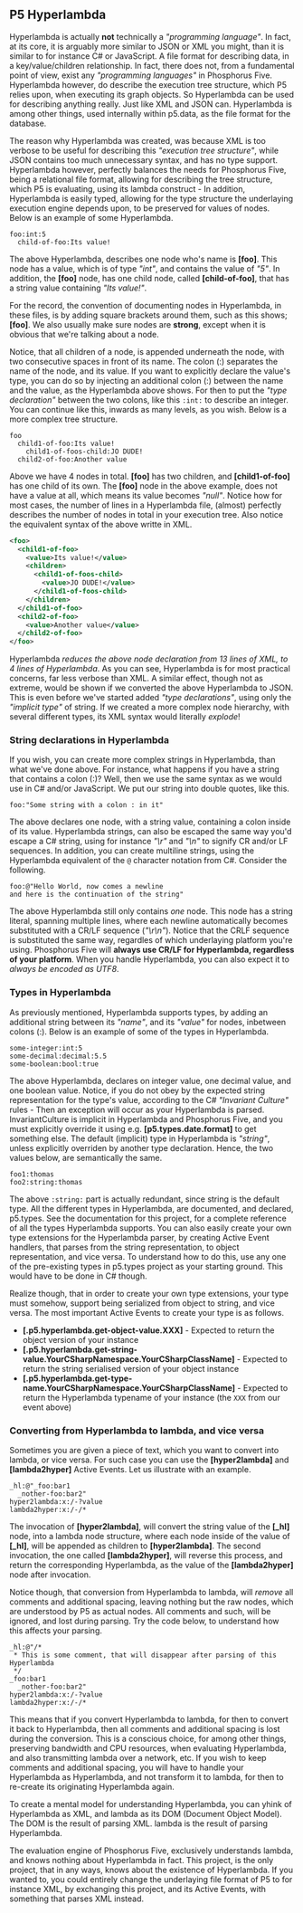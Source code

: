 ## P5 Hyperlambda


Hyperlambda is actually **not** technically a _"programming language"_. In fact, at its core, it is
arguably more similar to JSON or XML you might, than it is similar to for instance C# or JavaScript.
A file format for describing data, in a key/value/children relationship. In fact, there does not,
from a fundamental point of view, exist any _"programming languages"_ in Phosphorus Five. Hyperlambda
however, do describe the execution tree structure, which P5 relies upon, when executing its graph
objects. So Hyperlambda can be used for describing anything really. Just like XML and JSON can.
Hyperlambda is among other things, used internally within p5.data, as the file format for the database.

The reason why Hyperlambda was created, was because XML is too verbose to be useful for describing
this _"execution tree structure"_, while JSON contains too much unnecessary syntax, and has no type
support. Hyperlambda however, perfectly balances the needs for Phosphorus Five, being a relational
file format, allowing for describing the tree structure, which P5 is evaluating, using its lambda
construct - In addition, Hyperlambda is easily typed, allowing for the type structure the underlaying
execution engine depends upon, to be preserved for values of nodes. Below is an example of some Hyperlambda.

```hyperlambda
foo:int:5
  child-of-foo:Its value!
```

The above Hyperlambda, describes one node who's name is **[foo]**. This node has a value, which is
of type _"int"_, and contains the value of _"5"_. In addition, the **[foo]** node, has one child node,
called **[child-of-foo]**, that has a string value containing _"Its value!"_.

For the record, the convention of documenting nodes in Hyperlambda, in these files, is by adding
square brackets around them, such as this shows; **[foo]**. We also usually make sure nodes are **strong**,
except when it is obvious that we're talking about a node.

Notice, that all children of a node, is appended underneath the node, with two consecutive spaces
in front of its name. The colon (:) separates the name of the node, and its value. If you want to
explicitly declare the value's type, you can do so by injecting an additional colon (:) between
the name and the value, as the Hyperlambda above shows. For then to put the _"type declaration"_
between the two colons, like this `:int:` to describe an integer. You can continue like this,
inwards as many levels, as you wish. Below is a more complex tree structure.

```hyperlambda
foo
  child1-of-foo:Its value!
    child1-of-foos-child:JO DUDE!
  child2-of-foo:Another value
```

Above we have 4 nodes in total. **[foo]** has two children, and **[child1-of-foo]** has one child
of its own. The **[foo]** node in the above example, does not have a value at all, which means its
value becomes _"null"_. Notice how for most cases, the number of lines in a Hyperlambda file,
(almost) perfectly describes the number of nodes in total in your execution tree. Also notice the
equivalent syntax of the above writte in XML.

```xml
<foo>
  <child1-of-foo>
    <value>Its value!</value>
    <children>
      <child1-of-foos-child>
        <value>JO DUDE!</value>
      </child1-of-foos-child>
    </children>
  </child1-of-foo>
  <child2-of-foo>
    <value>Another value</value>
  </child2-of-foo>
</foo>
```

Hyperlambda _reduces the above node declaration from 13 lines of XML, to 4 lines of Hyperlambda_.
As you can see, Hyperlambda is for most practical concerns, far less verbose than XML. A similar
effect, though not as extreme, would be shown if we converted the above Hyperlambda to JSON.
This is even before we've started added _"type declarations"_, using only the _"implicit type"_
of string. If we created a more complex node hierarchy, with several different types, its XML
syntax would literally *explode*!

### String declarations in Hyperlambda

If you wish, you can create more complex strings in Hyperlambda, than what we've done above.
For instance, what happens if you have a string that contains a colon (:)?
Well, then we use the same syntax as we would use in C# and/or JavaScript. We put our string
into double quotes, like this.

```
foo:"Some string with a colon : in it"
```

The above declares one node, with a string value, containing a colon inside of its value.
Hyperlambda strings, can also be escaped the same way you'd escape a C# string, using for
instance _"\r"_ and _"\n"_ to signify CR and/or LF sequences. In addition, you can create
multiline strings, using the Hyperlambda equivalent of the `@` character notation from C#.
Consider the following.

```hyperlambda
foo:@"Hello World, now comes a newline
and here is the continuation of the string"
```

The above Hyperlambda still only contains _one_ node. This node has a string literal,
spanning multiple lines, where each newline automatically becomes substituted with a CR/LF
sequence (_"\r\n"_). Notice that the CRLF sequence is substituted the same way, regardles of which underlaying
platform you're using. Phosphorus Five will **always use CR/LF for Hyperlambda, regardless of your platform**.
When you handle Hyperlambda, you can also expect it to *always be encoded as UTF8*.

### Types in Hyperlambda

As previously mentioned, Hyperlambda supports types, by adding an additional string between
its _"name"_, and its _"value"_ for nodes, inbetween colons (:). Below is an example of some
of the types in Hyperlambda.

```hyperlambda
some-integer:int:5
some-decimal:decimal:5.5
some-boolean:bool:true
```

The above Hyperlambda, declares on integer value, one decimal value, and one boolean value. Notice,
if you do not obey by the expected string representation for the type's value, according to the
C# _"Invariant Culture"_ rules - Then an exception will occur as your Hyperlambda is parsed.
InvariantCulture is implicit in Hyperlambda and Phosphorus Five, and you must explicitly override
it using e.g. **[p5.types.date.format]** to get something else. The default (implicit) type in
Hyperlambda is _"string"_, unless explicitly overriden by another type declaration. Hence, the two
values below, are semantically the same.

```hyperlambda
foo1:thomas
foo2:string:thomas
```

The above `:string:` part is actually redundant, since string is the default type.
All the different types in Hyperlambda, are documented, and declared, p5.types. See the documentation
for this project, for a complete reference of all the types Hyperlambda supports. You can also easily
create your own type extensions for the Hyperlambda parser, by creating Active Event handlers, that
parses from the string representation, to object representation, and vice versa. To understand how
to do this, use any one of the pre-existing types in p5.types project as your starting ground.
This would have to be done in C# though.

Realize though, that in order to create your own type extensions, your type must somehow, support
being serialized from object to string, and vice versa. The most important Active Events to create
your type is as follows.

* __[.p5.hyperlambda.get-object-value.XXX]__ - Expected to return the object version of your instance
* __[.p5.hyperlambda.get-string-value.YourCSharpNamespace.YourCSharpClassName]__ - Expected to return the string serialised version of your object instance
* __[.p5.hyperlambda.get-type-name.YourCSharpNamespace.YourCSharpClassName]__ - Expected to return the Hyperlambda typename of your instance (the `XXX` from our event above)

### Converting from Hyperlambda to lambda, and vice versa

Sometimes you are given a piece of text, which you want to convert into lambda, or vice versa.
For such case you can use the **[hyper2lambda]** and **[lambda2hyper]** Active Events. Let us
illustrate with an example.

```hyperlambda
_hl:@"_foo:bar1
  _nother-foo:bar2"
hyper2lambda:x:/-?value
lambda2hyper:x:/-/*
```

The invocation of **[hyper2lambda]**, will convert the string value of the **[\_hl]** node, into a
lambda node structure, where each node inside of the value of **[\_hl]**, will be appended as
children to **[hyper2lambda]**. The second invocation, the one called **[lambda2hyper]**, will reverse
this process, and return the corresponding Hyperlambda, as the value of the **[lambda2hyper]**
node after invocation.

Notice though, that conversion from Hyperlambda to lambda, will _remove_ all comments and additional
spacing, leaving nothing but the raw nodes, which are understood by P5 as actual nodes. All comments
and such, will be ignored, and lost during parsing. Try the code below, to understand how this affects
your parsing.

```hyperlambda
_hl:@"/*
 * This is some comment, that will disappear after parsing of this Hyperlambda
 */
_foo:bar1
  _nother-foo:bar2"
hyper2lambda:x:/-?value
lambda2hyper:x:/-/*
```

This means that if you convert Hyperlambda to lambda, for then to convert it back to Hyperlambda,
then all comments and additional spacing is lost during the conversion. This is a conscious choice,
for among other things, preserving bandwidth and CPU resources, when evaluating Hyperlambda,
and also transmitting lambda over a network, etc. If you wish to keep comments and additional
spacing, you will have to handle your Hyperlambda as Hyperlambda, and not transform it to lambda,
for then to re-create its originating Hyperlambda again.

To create a mental model for understanding Hyperlambda, you can yhink of Hyperlambda as XML,
and lambda as its DOM (Document Object Model). The DOM is the result of parsing XML. lambda is
the result of parsing Hyperlambda.

The evaluation engine of Phosphorus Five, exclusively understands lambda, and knows nothing about
Hyperlambda in fact. This project, is the only project, that in any ways, knows about the existence
of Hyperlambda. If you wanted to, you could entirely change the underlaying file format of P5 to
for instance XML, by exchanging this project, and its Active Events, with something that parses
XML instead.